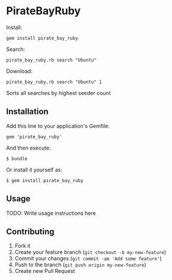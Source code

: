 # PirateBayRuby

Install:

	gem install pirate_bay_ruby

Search:

	pirate_bay_ruby.rb search "Ubuntu"

Download:

	pirate_bay_ruby.rb search "Ubuntu" 1


Sorts all searches by highest seeder count

## Installation

Add this line to your application's Gemfile:

    gem 'pirate_bay_ruby'

And then execute:

    $ bundle

Or install it yourself as:

    $ gem install pirate_bay_ruby

## Usage

TODO: Write usage instructions here

## Contributing

1. Fork it
2. Create your feature branch (`git checkout -b my-new-feature`)
3. Commit your changes (`git commit -am 'Add some feature'`)
4. Push to the branch (`git push origin my-new-feature`)
5. Create new Pull Request
